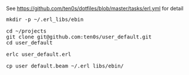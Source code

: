 See https://github.com/ten0s/dotfiles/blob/master/tasks/erl.yml for detail

<pre>
mkdir -p ~/.erl_libs/ebin

cd ~/projects
git clone git@github.com:ten0s/user_default.git
cd user_default

erlc user_default.erl

cp user_default.beam ~/.erl_libs/ebin/
</pre>
